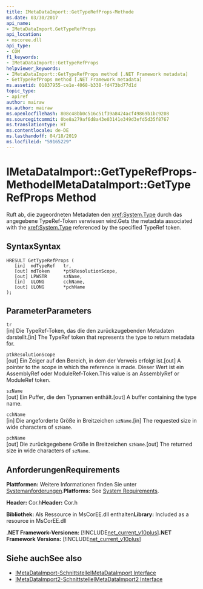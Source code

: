 ```yaml
---
title: IMetaDataImport::GetTypeRefProps-Methode
ms.date: 03/30/2017
api_name:
- IMetaDataImport.GetTypeRefProps
api_location:
- mscoree.dll
api_type:
- COM
f1_keywords:
- IMetaDataImport::GetTypeRefProps
helpviewer_keywords:
- IMetaDataImport::GetTypeRefProps method [.NET Framework metadata]
- GetTypeRefProps method [.NET Framework metadata]
ms.assetid: 01837955-ce1e-4068-b338-fd473bd77d1d
topic_type:
- apiref
author: mairaw
ms.author: mairaw
ms.openlocfilehash: 808c48bb0c516c51f39a8424acf49869b1bc9208
ms.sourcegitcommit: 0be8a279af6d8a43e03141e349d3efd5d35f8767
ms.translationtype: HT
ms.contentlocale: de-DE
ms.lasthandoff: 04/18/2019
ms.locfileid: "59165229"
---
```

# <a name="imetadataimportgettyperefprops-method"></a><span data-ttu-id="b6f2c-102">IMetaDataImport::GetTypeRefProps-Methode</span><span class="sxs-lookup"><span data-stu-id="b6f2c-102">IMetaDataImport::GetTypeRefProps Method</span></span>
<span data-ttu-id="b6f2c-103">Ruft ab, die zugeordneten Metadaten den <xref:System.Type> durch das angegebene TypeRef-Token verwiesen wird.</span><span class="sxs-lookup"><span data-stu-id="b6f2c-103">Gets the metadata associated with the <xref:System.Type> referenced by the specified TypeRef token.</span></span>  
  
## <a name="syntax"></a><span data-ttu-id="b6f2c-104">Syntax</span><span class="sxs-lookup"><span data-stu-id="b6f2c-104">Syntax</span></span>  
  
```  
HRESULT GetTypeRefProps (  
   [in]  mdTypeRef   tr,  
   [out] mdToken     *ptkResolutionScope,  
   [out] LPWSTR      szName,  
   [in]  ULONG       cchName,  
   [out] ULONG       *pchName  
);  
```  
  
## <a name="parameters"></a><span data-ttu-id="b6f2c-105">Parameter</span><span class="sxs-lookup"><span data-stu-id="b6f2c-105">Parameters</span></span>  
 `tr`  
 <span data-ttu-id="b6f2c-106">[in] Die TypeRef-Token, das die den zurückzugebenden Metadaten darstellt.</span><span class="sxs-lookup"><span data-stu-id="b6f2c-106">[in] The TypeRef token that represents the type to return metadata for.</span></span>  
  
 `ptkResolutionScope`  
 <span data-ttu-id="b6f2c-107">[out] Ein Zeiger auf den Bereich, in dem der Verweis erfolgt ist.</span><span class="sxs-lookup"><span data-stu-id="b6f2c-107">[out] A pointer to the scope in which the reference is made.</span></span> <span data-ttu-id="b6f2c-108">Dieser Wert ist ein AssemblyRef oder ModuleRef-Token.</span><span class="sxs-lookup"><span data-stu-id="b6f2c-108">This value is an AssemblyRef or ModuleRef token.</span></span>  
  
 `szName`  
 <span data-ttu-id="b6f2c-109">[out] Ein Puffer, die den Typnamen enthält.</span><span class="sxs-lookup"><span data-stu-id="b6f2c-109">[out] A buffer containing the type name.</span></span>  
  
 `cchName`  
 <span data-ttu-id="b6f2c-110">[in] Die angeforderte Größe in Breitzeichen `szName`.</span><span class="sxs-lookup"><span data-stu-id="b6f2c-110">[in] The requested size in wide characters of `szName`.</span></span>  
  
 `pchName`  
 <span data-ttu-id="b6f2c-111">[out] Die zurückgegebene Größe in Breitzeichen `szName`.</span><span class="sxs-lookup"><span data-stu-id="b6f2c-111">[out] The returned size in wide characters of `szName`.</span></span>  
  
## <a name="requirements"></a><span data-ttu-id="b6f2c-112">Anforderungen</span><span class="sxs-lookup"><span data-stu-id="b6f2c-112">Requirements</span></span>  
 <span data-ttu-id="b6f2c-113">**Plattformen:** Weitere Informationen finden Sie unter [Systemanforderungen](../../../../docs/framework/get-started/system-requirements.md).</span><span class="sxs-lookup"><span data-stu-id="b6f2c-113">**Platforms:** See [System Requirements](../../../../docs/framework/get-started/system-requirements.md).</span></span>  
  
 <span data-ttu-id="b6f2c-114">**Header:** Cor.h</span><span class="sxs-lookup"><span data-stu-id="b6f2c-114">**Header:** Cor.h</span></span>  
  
 <span data-ttu-id="b6f2c-115">**Bibliothek:** Als Ressource in MsCorEE.dll enthalten</span><span class="sxs-lookup"><span data-stu-id="b6f2c-115">**Library:** Included as a resource in MsCorEE.dll</span></span>  
  
 <span data-ttu-id="b6f2c-116">**.NET Framework-Versionen:** [!INCLUDE[net_current_v10plus](../../../../includes/net-current-v10plus-md.md)]</span><span class="sxs-lookup"><span data-stu-id="b6f2c-116">**.NET Framework Versions:** [!INCLUDE[net_current_v10plus](../../../../includes/net-current-v10plus-md.md)]</span></span>  
  
## <a name="see-also"></a><span data-ttu-id="b6f2c-117">Siehe auch</span><span class="sxs-lookup"><span data-stu-id="b6f2c-117">See also</span></span>

- [<span data-ttu-id="b6f2c-118">IMetaDataImport-Schnittstelle</span><span class="sxs-lookup"><span data-stu-id="b6f2c-118">IMetaDataImport Interface</span></span>](../../../../docs/framework/unmanaged-api/metadata/imetadataimport-interface.md)
- [<span data-ttu-id="b6f2c-119">IMetaDataImport2-Schnittstelle</span><span class="sxs-lookup"><span data-stu-id="b6f2c-119">IMetaDataImport2 Interface</span></span>](../../../../docs/framework/unmanaged-api/metadata/imetadataimport2-interface.md)
